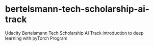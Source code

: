 # bertelsmann-tech-scholarship-ai-track
Udacity Bertelsmann Tech Scholarship AI Track introduction to deep learning with pyTorch Program
